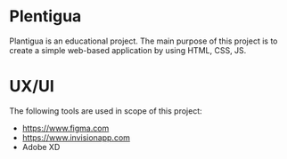 # Plentigua
Plantigua is an educational project. The main purpose of this project is to create a simple web-based application by using HTML, CSS, JS.   

# UX/UI
The following tools are used in scope of this project:
- https://www.figma.com
- https://www.invisionapp.com
- Adobe XD
